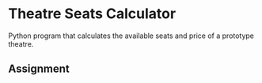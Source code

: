 # Theatre Seats Calculator
Python program that calculates the available seats and price of a prototype theatre.

## Assignment
